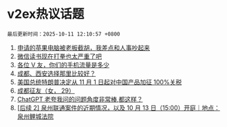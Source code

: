 # v2ex热议话题

`最后更新时间：2025-10-11 12:10:57 +0800`

1. [申请的苹果电脑被老板截胡，我差点和人事吵起来](https://www.v2ex.com/t/1164285)
1. [微信读书现在打拳也太严重了吧](https://www.v2ex.com/t/1164166)
1. [各位 V 友，你们的手机流量是多少](https://www.v2ex.com/t/1164179)
1. [成都、西安选择那里比较好？](https://www.v2ex.com/t/1164189)
1. [美国总统特朗普决定从 11 月 1 日起对中国产品加征 100%关税](https://www.v2ex.com/t/1164338)
1. [成都征友（女， 29）](https://www.v2ex.com/t/1164393)
1. [ChatGPT
老夸我问的问题角度非常棒,都这样？](https://www.v2ex.com/t/1164222)
1. [[后续 2] 泉州联通案件的近期情况，以及 10 月 13 日（15:00）开庭｜地点：泉州鲤城法院](https://www.v2ex.com/t/1164270)

